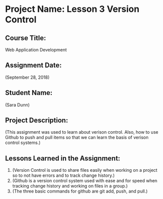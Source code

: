 # Project Name:  Lesson 3 Version Control


## Course Title:
Web Application Development

## Assignment Date:  
(September 28, 2018)

## Student Name:  
(Sara Dunn)

## Project Description:
(This assignment was used to learn about verison control. Also, how to use Github to push and pull items so that we can learn the basis of verison control systems.)

## Lessons Learned in the Assignment:
1. (Version Control is used to share files easily when working on a project so to not have errors and to track change history.)
2. (Github is a version control system used with ease and for speed when tracking change history and working on files in a group.)
3. (The three basic commands for github are git add, push, and pull.)

